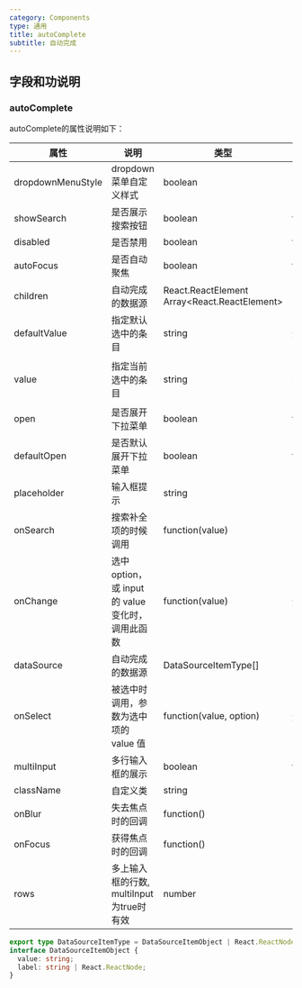 ```yaml
---
category: Components
type: 通用
title: autoComplete
subtitle: 自动完成
---
```


## 字段和功说明

### autoComplete

autoComplete的属性说明如下：

| 属性 | 说明 | 类型 | 默认值 |  |
| --- | --- | --- | --- | --- |
| dropdownMenuStyle | dropdown 菜单自定义样式 | boolean |  |  |
| showSearch | 是否展示搜索按钮 | boolean | false |  |
| disabled | 是否禁用  | boolean | false |  |
| autoFocus  | 是否自动聚焦 | boolean| false| 无 |
| children | 自动完成的数据源 | React.ReactElement<OptionProps> Array<React.ReactElement<OptionProps>> |  |  |
| defaultValue | 指定默认选中的条目 | string | 无 |  |
| value | 指定当前选中的条目 | string|string[]|{ key: string, label: string|ReactNode }|Array<{ key: string, label: string|ReactNode }> | -- |  |
| open | 是否展开下拉菜单 | boolean  | false  |
| defaultOpen | 是否默认展开下拉菜单 | boolean | false |  |
| placeholder | 输入框提示 | string | - |  |
| onSearch | 搜索补全项的时候调用 | function(value) | - |  |
| onChange | 选中 option，或 input 的 value 变化时，调用此函数  | function(value) | 无 |  |
|dataSource | 自动完成的数据源| DataSourceItemType[] |   | |
|onSelect | 被选中时调用，参数为选中项的 value 值 |  function(value, option) | 无| |
|multiInput| 多行输入框的展示| boolean | false | |
|className|自定义类| string| | |
|onBlur|失去焦点时的回调|function()|-| |
|onFocus|获得焦点时的回调|function()|-||
|rows | 多上输入框的行数, multiInput为true时有效| number| 2|

```typescript
export type DataSourceItemType = DataSourceItemObject | React.ReactNode;
interface DataSourceItemObject {
  value: string;
  label: string | React.ReactNode;
}
```
